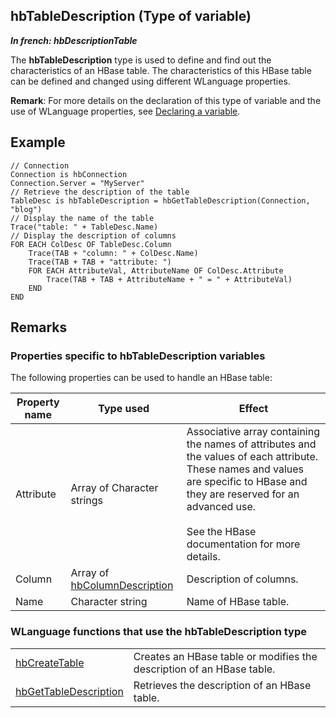 
## hbTableDescription (Type of variable)

***In french: hbDescriptionTable***
				



<a name="XUse"></a>
<a name="Use"></a>
<a name="description"></a>
The **hbTableDescription** type is used to define and find out the characteristics of an HBase table. The characteristics of this HBase table can be defined and changed using different WLanguage properties. 

**Remark**: For more details on the declaration of this type of variable and the use of WLanguage properties, see [Declaring a variable](../Motscles/1514032.md).
<a name="Example1"></a>
<a name="sample_code"></a>

## Example


```wl
// Connection
Connection is hbConnection
Connection.Server = "MyServer"
// Retrieve the description of the table
TableDesc is hbTableDescription = hbGetTableDescription(Connection, "blog")
// Display the name of the table
Trace("table: " + TableDesc.Name)
// Display the description of columns
FOR EACH ColDesc OF TableDesc.Column
	Trace(TAB + "column: " + ColDesc.Name)
	Trace(TAB + TAB + "attribute: ")
	FOR EACH AttributeVal, AttributeName OF ColDesc.Attribute
		Trace(TAB + TAB + AttributeName + " = " + AttributeVal)
	END
END
```





<a name="NOTE0"></a>

## Remarks
<a name="NOTE0_1"></a>


### Properties specific to hbTableDescription variables
<a name="properties_specific_hbtabledescription_variables_ELTPARAGRAPHE000029"></a>

The following properties can be used to handle an HBase table:

| Property name | Type used | Effect |
| --- | --- | --- |
| Attribute | Array of Character strings | Associative array containing the names of attributes and the values of each attribute. These names and values are specific to HBase and they are reserved for an advanced use.<br><br>See the HBase documentation for more details. |
| Column | Array of [hbColumnDescription](../WDLang4/1000021694.md) | Description of columns. |
| Name | Character string | Name of HBase table. |


<a name="NOTE0_2"></a>


### WLanguage functions that use the hbTableDescription type
<a name="wlanguage_functions_that_use_the_hbtabledescription_type_ELTPARAGRAPHE000065"></a>




|   |   |
| --- | --- |
| [hbCreateTable](../WDLang4/1000021696.md) | Creates an HBase table or modifies the description of an HBase table. |
| [hbGetTableDescription](../WDLang4/1000021695.md) | Retrieves the description of an HBase table. |






